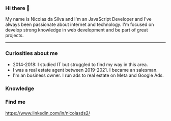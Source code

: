 ### Hi there 👋

My name is Nicolas da Silva and I'm an JavaScript Developer and I've always been passionate about internet and technology. I'm focused on develop strong knowledge in web development and be part of great projects.

-----------------------------------------------------------------------------------------------------------------------------------------------------------------------

### Curiosities about me
- 2014-2018: I studied IT but struggled to find my way in this area.
- I was a real estate agent between 2019-2021. I became an salesman.
- I'm an business owner. I run ads to real estate on Meta and Google Ads.


### Knowledge

### Find me
https://www.linkedin.com/in/nicolasds2/


